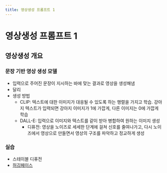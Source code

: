 ```yaml
---
title: 영상생성 프롬프트 1
---
```


# 영상생성 프롬프트 1

## 영상생성 개요

### 문장 기반 영상 생성 모델

- 입력으로 주어진 문장이 지시하는 바에 맞는 결과로 영상을 생성해냄
- 달리
- 생성 방법
    - CLIP: 텍스트에 대한 이미지가 대응될 수 있도록 하는 행렬을 가지고 학습. 강아지 텍스트가 입력되면 강아지 이미지가 1에 가깝게, 다른 이미지는 0에 가깝게 학습
    - DALL-E: 입력으로 이미지와 텍스트를 같이 받아 병합하여 원하는 이미지 생성
        - 디퓨전: 영상을 노이즈로 세세한 단계에 걸쳐 신호를 줄여나가고, 다시 노이즈에서 영상으로 만들면서 영상의 구조를 파악하고 정교하게 생성

### 실습

- 스테이블 디퓨전
- [허깅페이스](https://huggingface.co/spaces/camenduru/webui-docker)